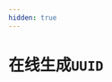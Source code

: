 ```yaml
---
hidden: true
---
```

<script setup>
import { defineAsyncComponent } from 'vue';

const UuidConfig = defineAsyncComponent(() => import('/components-md/components/UuidConfig.vue'));
</script>


# 在线生成`UUID`
<UuidConfig />
